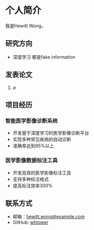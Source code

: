 # 个人简介

我是Hewitt Wong，

## 研究方向

- 深度学习 都是fake information


## 发表论文

1. *a*

## 项目经历

### 智能医学影像诊断系统
- 开发基于深度学习的医学影像诊断平台
- 实现多种常见疾病的自动诊断
- 准确率达到95%以上

### 医学影像数据标注工具
- 开发高效的医学影像标注工具
- 支持多种标注格式
- 提高标注效率300%

## 联系方式

- 邮箱：hewitt.wong@example.com
- GitHub: [whtower](https://github.com/whtower)
